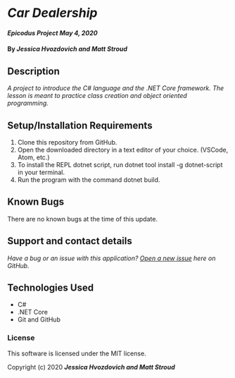 # _Car Dealership_

#### _Epicodus Project May 4, 2020_

#### By _**Jessica Hvozdovich and Matt Stroud**_

## Description

_A project to introduce the C# language and the .NET Core framework. The lesson is meant to practice class creation and object oriented programming._

## Setup/Installation Requirements

1. Clone this repository from GitHub.
2. Open the downloaded directory in a text editor of your choice.
  (VSCode, Atom, etc.)
3. To install the REPL dotnet script, run dotnet tool install -g dotnet-script in your terminal.
4. Run the program with the command dotnet build.

## Known Bugs

There are no known bugs at the time of this update.
 
## Support and contact details

_Have a bug or an issue with this application? [Open a new issue](https://github.com/jhvozdovich/car-dealership) here on GitHub._

## Technologies Used

* C#
* .NET Core
* Git and GitHub

### License

This software is licensed under the MIT license.

Copyright (c) 2020 **_Jessica Hvozdovich and Matt Stroud_**
